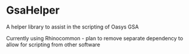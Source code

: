 # GsaHelper
A helper library to assist in the scripting of Oasys GSA

Currently using Rhinocommon - plan to remove separate dependency to allow for scripting from other software
